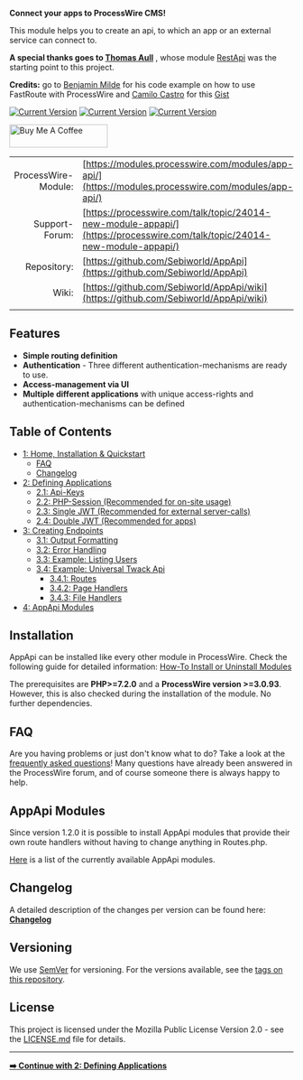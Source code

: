 **Connect your apps to ProcessWire CMS!**

This module helps you to create an api, to which an app or an external service can connect to.

**A special thanks goes to [Thomas Aull](https://github.com/thomasaull)** , whose module [RestApi](https://modules.processwire.com/modules/rest-api/) was the starting point to this project.

**Credits:** go to [Benjamin Milde](https://github.com/LostKobrakai) for his code example on how to use FastRoute with ProcessWire and [Camilo Castro](https://gist.github.com/clsource) for this [Gist](https://gist.github.com/clsource/dc7be74afcbfc5fe752c)

[![Current Version](https://img.shields.io/github/v/tag/Sebiworld/AppApi?label=Current%20Version)](https://img.shields.io/github/v/tag/Sebiworld/AppApi?label=Current%20Version) [![Current Version](https://img.shields.io/github/issues-closed-raw/Sebiworld/AppApi?color=%2356d364)](https://img.shields.io/github/issues-closed-raw/Sebiworld/AppApi?color=%2356d364) [![Current Version](https://img.shields.io/github/issues-raw/Sebiworld/AppApi)](https://img.shields.io/github/issues-raw/Sebiworld/AppApi)

<a href="https://www.buymeacoffee.com/Sebi.dev" target="_blank"><img src="https://cdn.buymeacoffee.com/buttons/default-orange.png" alt="Buy Me A Coffee" height="41" width="174"></a>

| | |
| ------------------: | -------------------------------------------------------------------------- |
| ProcessWire-Module: | [https://modules.processwire.com/modules/app-api/](https://modules.processwire.com/modules/app-api/)                                                                    |
|      Support-Forum: | [https://processwire.com/talk/topic/24014-new-module-appapi/](https://processwire.com/talk/topic/24014-new-module-appapi/)                                                                      |
|         Repository: | [https://github.com/Sebiworld/AppApi](https://github.com/Sebiworld/AppApi) |
| Wiki: | [https://github.com/Sebiworld/AppApi/wiki](https://github.com/Sebiworld/AppApi/wiki) |
| | |

<a name="features"></a>

## Features

- **Simple routing definition**
- **Authentication** - Three different authentication-mechanisms are ready to use.
- **Access-management via UI**
- **Multiple different applications** with unique access-rights and authentication-mechanisms can be defined

## Table of Contents

- [1: Home, Installation & Quickstart](https://github.com/Sebiworld/AppApi/wiki)
  - [FAQ](https://github.com/Sebiworld/AppApi/wiki/FAQ)
  - [Changelog](https://github.com/Sebiworld/AppApi/wiki/Changelog)
- [2: Defining Applications](https://github.com/Sebiworld/AppApi/wiki/2.0:-Defining-Applications)
  - [2.1: Api-Keys](https://github.com/Sebiworld/AppApi/wiki/2.1:-Api-Keys)
  - [2.2: PHP-Session (Recommended for on-site usage)](https://github.com/Sebiworld/AppApi/wiki/2.2:-PHP-Session)
  - [2.3: Single JWT (Recommended for external server-calls)](https://github.com/Sebiworld/AppApi/wiki/2.3:-Single-JWT)
  - [2.4: Double JWT (Recommended for apps)](https://github.com/Sebiworld/AppApi/wiki/2.4:-Double-JWT)
- [3: Creating Endpoints](https://github.com/Sebiworld/AppApi/wiki/3.0:-Creating-Endpoints)
  - [3.1: Output Formatting](https://github.com/Sebiworld/AppApi/wiki/3.1:-Output-Formatting)
  - [3.2: Error Handling](https://github.com/Sebiworld/AppApi/wiki/3.2:-Error-Handling)
  - [3.3: Example: Listing Users](https://github.com/Sebiworld/AppApi/wiki/3.3:-Example:-Listing-Users)
  - [3.4: Example: Universal Twack Api](https://github.com/Sebiworld/AppApi/wiki/3.4:-Example:-Universal-Twack-Api)
    - [3.4.1: Routes](https://github.com/Sebiworld/AppApi/wiki/3.4:-Example:-Universal-Twack-Api#example2-routes)
    - [3.4.2: Page Handlers](https://github.com/Sebiworld/AppApi/wiki/3.4:-Example:-Universal-Twack-Api#example2-page-handlers)
    - [3.4.3: File Handlers](https://github.com/Sebiworld/AppApi/wiki/3.4:-Example:-Universal-Twack-Api#example2-file-handlers)
- [4: AppApi Modules](https://github.com/Sebiworld/AppApi/wiki/4.0:-AppApi-Modules)

<a name="installation"></a>

## Installation

AppApi can be installed like every other module in ProcessWire. Check the following guide for detailed information: [How-To Install or Uninstall Modules](http://modules.processwire.com/install-uninstall/)

The prerequisites are **PHP>=7.2.0** and a **ProcessWire version >=3.0.93**. However, this is also checked during the installation of the module. No further dependencies.

<a name="faq"></a>

## FAQ

Are you having problems or just don't know what to do? Take a look at the [frequently asked questions](https://github.com/Sebiworld/AppApi/wiki/FAQ)! Many questions have already been answered in the ProcessWire forum, and of course someone there is always happy to help.

<a name="app-api-modules"></a>

## AppApi Modules

Since version 1.2.0 it is possible to install AppApi modules that provide their own route handlers without having to change anything in Routes.php.

[Here](https://github.com/Sebiworld/AppApi/wiki/4.0:-AppApi-Modules) is a list of the currently available AppApi modules.

<a name="changelog"></a>

## Changelog

A detailed description of the changes per version can be found here: [**Changelog**](https://github.com/Sebiworld/AppApi/wiki/Changelog)

<a name="versioning"></a>

## Versioning

We use [SemVer](http://semver.org/) for versioning. For the versions available, see the [tags on this repository](https://github.com/Sebiworld/AppApi/tags).

<a name="license"></a>

## License

This project is licensed under the Mozilla Public License Version 2.0 - see the [LICENSE.md](LICENSE.md) file for details.

***


[**:arrow_right: Continue with 2: Defining Applications**](https://github.com/Sebiworld/AppApi/wiki/2.0:-Defining-Applications)
